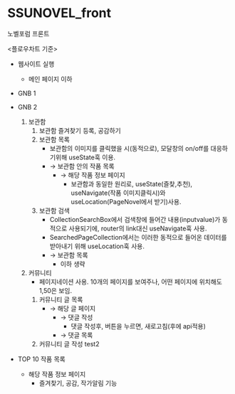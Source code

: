 # SSUNOVEL_front
노벨포럼
프론트

<플로우차트 기준>
- 웹사이트 실행
    - 메인 페이지 이하

- GNB 1
- GNB 2
    1. 보관함
        1. 보관함 즐겨찾기 등록, 공감하기
        2. 보관함 목록
            - 보관함의 이미지를 클릭했을 시(동적으로), 모달창의 on/off를 대응하기위해 useState훅 이용.
            - &rarr;  보관함 안의 작품 목록
                - &rarr;  해당 작품 정보 페이지
                    - 보관함과 동일한 원리로, useState(즐찾,추천), useNavigate(작품 이미지클릭시)와 useLocation(PageNovel에서 받기)사용.
        3. 보관함 검색
            - CollectionSearchBox에서 검색창에 들어간 내용(inputvalue)가 동적으로 사용되기에, router의 link대신 useNavigate훅 사용.
            - SearchedPageCollection에서는 이러한 동적으로 들어온 데이터를 받아내기 위해 useLocation훅 사용.
            - &rarr; 보관함 목록
                - 이하 생략
    2. 커뮤니티
        - 페이지네이션 사용. 10개의 페이지를 보여주나, 어떤 페이지에 위치해도 1,50은 보임.
        1. 커뮤니티 글 목록
            - &rarr; 해당 글 페이지
                - &rarr; 댓글 작성
                    - 댓글 작성후, 버튼을 누르면, 새로고침(후에 api적용)
                - &rarr; 댓글 목록
        2. 커뮤니티 글 작성
        test2

- TOP 10 작품 목록 
    - 해당 작품 정보 페이지
        - 즐겨찾기, 공감, 작가알림 기능
